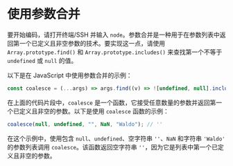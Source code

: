 # 使用参数合并

要开始编码，请打开终端/SSH 并输入 `node`。参数合并是一种用于在参数列表中返回第一个已定义且非空参数的技术。要实现这一点，请使用 `Array.prototype.find()` 和 `Array.prototype.includes()` 来查找第一个不等于 `undefined` 或 `null` 的值。

以下是在 JavaScript 中使用参数合并的示例：

```js
const coalesce = (...args) => args.find((v) => ![undefined, null].includes(v));
```

在上面的代码片段中，`coalesce` 是一个函数，它接受任意数量的参数并返回第一个已定义且非空的参数。以下是使用 `coalesce` 函数的示例：

```js
coalesce(null, undefined, "", NaN, "Waldo"); // ''
```

在这个示例中，使用包含 `null`、`undefined`、空字符串 `''`、`NaN` 和字符串 `'Waldo'` 的参数列表调用 `coalesce`。该函数返回空字符串 `''`，因为它是列表中第一个已定义且非空的参数。
